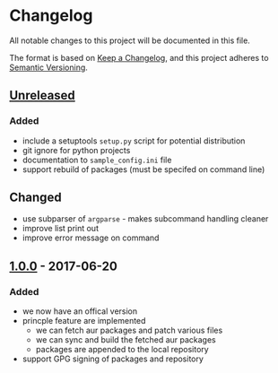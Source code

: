 # Changelog
All notable changes to this project will be documented in this file.

The format is based on [Keep a Changelog](https://keepachangelog.com/en/1.0.0/),
and this project adheres to [Semantic Versioning](https://semver.org/spec/v2.0.0.html).

## [Unreleased]
### Added
- include a setuptools `setup.py` script for potential distribution
- git ignore for python projects
- documentation to `sample_config.ini` file
- support rebuild of packages (must be specifed on command line)

## Changed
- use subparser of `argparse` - makes subcommand handling cleaner
- improve list print out
- improve error message on command

## [1.0.0] - 2017-06-20
### Added
- we now have an offical version
- princple feature are implemented
  - we can fetch aur packages and patch various files
  - we can sync and build the fetched aur packages
  - packages are appended to the local repository
- support GPG signing of packages and repository

[Unreleased]: https://github.com/hv15/saur/compare/v1.0.0...HEAD
[1.0.0]: https://github.com/hv15/saur/releases/v1.0.0

